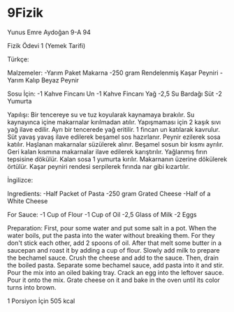 # 9Fizik
Yunus Emre Aydoğan
9-A    94


Fizik Ödevi 1 (Yemek Tarifi)

Türkçe:

Malzemeler:
-Yarım Paket Makarna
-250 gram Rendelenmiş Kaşar Peyniri 
-Yarım Kalıp Beyaz Peynir
 
 Sosu İçin:
  -1 Kahve Fincanı Un
  -1 Kahve Fincanı Yağ
  -2,5 Su Bardağı Süt
  -2 Yumurta
  
Yapılışı:
Bir tencereye su ve tuz koyularak kaynamaya bırakılır. Su kaynayınca içine makarnalar kırılmadan atılır. Yapışmaması için 2 kaşık sıvı yağ ilave edilir. Ayrı bir tencerede yağ eritilir. 1 fincan un katılarak kavrulur. Süt yavaş yavaş ilave edilerek beşamel sos hazırlanır. Peynir ezilerek sosa katılır. Haşlanan makarnalar süzülerek alınır. Beşamel sosun bir kısmı ayrılır. Geri kalan kısmına makarnalar ilave edilerek karıştırılır. Yağlanmış fırın tepsisine dökülür. Kalan sosa 1 yumurta kırılır. Makarnanın üzerine dökülerek örtülür. Kaşar peyniri rendesi serpilerek fırında nar gibi kızartılır.


İngilizce:

Ingredients:
-Half Packet of Pasta
-250 gram Grated Cheese
-Half of a White Cheese

  For Sauce:
  -1 Cup of Flour
  -1 Cup of Oil
  -2,5 Glass of Milk
  -2 Eggs
  
 Preparation:
 First, pour some water and put some salt in a pot. When the water boils, put the pasta into the water without breaking them. For they don't stick each other, add  2 spoons of oil. After that melt some butter in a saucepan and roast it by adding a cup of flour. Slowly add milk to prepare the bechamel sauce. Crush the cheese and add to the sauce. Then, drain the boiled pasta. Separate some bechamel sauce, add pasta into it and stir. Pour the mix into an oiled baking tray. Crack an egg into the leftover sauce. Pour it onto the mix. Grate cheese on it and bake in the oven until its color turns into brown.
 
 1 Porsiyon İçin 505 kcal
